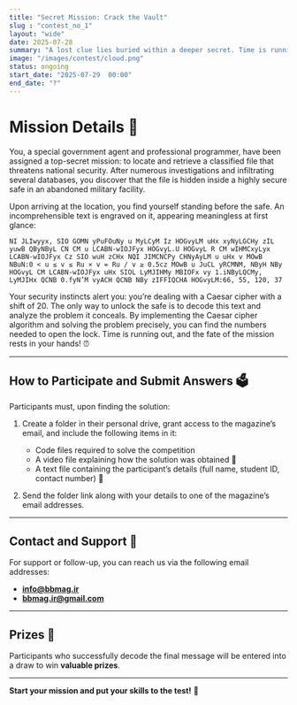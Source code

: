 ```yaml
---
title: "Secret Mission: Crack the Vault"
slug : "contest_no_1"
layout: "wide"
date: 2025-07-28
summary: "A lost clue lies buried within a deeper secret. Time is running out — can you unlock the vault before everything is destroyed?  "
image: "/images/contest/cloud.png"
status: ongoing
start_date: "2025-07-29  00:00"
end_date: "?"
---
```

# Mission Details 🔐

You, a special government agent and professional programmer, have been assigned a top-secret mission: to locate and retrieve a classified file that threatens national security. After numerous investigations and infiltrating several databases, you discover that the file is hidden inside a highly secure safe in an abandoned military facility.

Upon arriving at the location, you find yourself standing before the safe. An incomprehensible text is engraved on it, appearing meaningless at first glance:

<pre style="white-space: pre-wrap; word-wrap: break-word; overflow-wrap: break-word; direction: ltr; text-align: left;"><code>NI JLIwyyx, SIO GOMN yPuFOuNy u MyLCyM Iz HOGvyLM uHx xyNyLGCHy zIL yuwB QByNByL CN CM u LCABN-wIOJFyx HOGvyL.U HOGvyL R CM wIHMCxyLyx LCABN-wIOJFyx Cz SIO wuH zCHx NQI JIMCNCPy CHNyAyLM u uHx v MOwB NBuN:0 < u ≤ v ≤ Ru × v = Ru / v ≥ 0.5cz MOwB u JuCL yRCMNM, NByH NBy HOGvyL CM LCABN-wIOJFyx uHx SIOL LyMJIHMy MBIOFx vy 1.iNByLQCMy, LyMJIHx QCNB 0.fyN’M vyACH QCNB NBy zIFFIQCHA HOGvyLM:66, 55, 120, 37</code></pre>

Your security instincts alert you: you’re dealing with a Caesar cipher with a shift of 20. The only way to unlock the safe is to decode this text and analyze the problem it conceals. By implementing the Caesar cipher algorithm and solving the problem precisely, you can find the numbers needed to open the lock. Time is running out, and the fate of the mission rests in your hands! ⏰

---

## How to Participate and Submit Answers 🗳️

Participants must, upon finding the solution:
1. Create a folder in their personal drive, grant access to the magazine’s email, and include the following items in it:

    - Code files required to solve the competition
    - A video file explaining how the solution was obtained 🎥
    - A text file containing the participant’s details (full name, student ID, contact number) 📝

2. Send the folder link along with your details to one of the magazine’s email addresses.

---

## Contact and Support 📧

For support or follow-up, you can reach us via the following email addresses:

- **info@bbmag.ir**
- **bbmag.ir@gmail.com**

---

## Prizes 🎉

Participants who successfully decode the final message will be entered into a draw to win **valuable prizes**.

---

**Start your mission and put your skills to the test!** 🚀